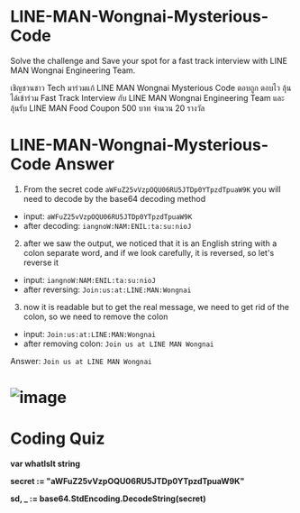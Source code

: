 # LINE-MAN-Wongnai-Mysterious-Code

Solve the challenge and Save your spot for a fast track interview with LINE MAN Wongnai Engineering Team.

เชิญชวนชาว Tech มาร่วมแก้ LINE MAN Wongnai Mysterious Code ตอบถูก ตอบไว ลุ้นได้เข้าร่วม Fast Track Interview กับ LINE MAN Wongnai Engineering Team และ ลุ้นรับ LINE MAN Food Coupon 500 บาท จำนวน 20 รางวัล

# LINE-MAN-Wongnai-Mysterious-Code Answer

1. From the secret code `aWFuZ25vVzpOQU06RU5JTDp0YTpzdTpuaW9K` 
you will need to decode by the base64 decoding method

- input: `aWFuZ25vVzpOQU06RU5JTDp0YTpzdTpuaW9K`
- after decoding: `iangnoW:NAM:ENIL:ta:su:nioJ`

2. after we saw the output, we noticed that it is an English string with a colon separate
word, and if we look carefully, it is reversed, so let's reverse it

- input: `iangnoW:NAM:ENIL:ta:su:nioJ`
- after reversing: `Join:us:at:LINE:MAN:Wongnai`

3. now it is readable but to get the real message, we need to get rid of the colon,
so we need to remove the colon

- input: `Join:us:at:LINE:MAN:Wongnai`
- after removing colon: `Join us at LINE MAN Wongnai`

Answer: `Join us at LINE MAN Wongnai`

# ![image](https://user-images.githubusercontent.com/108649272/178962304-75130546-d912-41fe-95e2-44a1623f7c83.png)

# Coding Quiz

**var whatIsIt string**

**secret := "aWFuZ25vVzpOQU06RU5JTDp0YTpzdTpuaW9K"**

**sd, _ := base64.StdEncoding.DecodeString(secret)**
